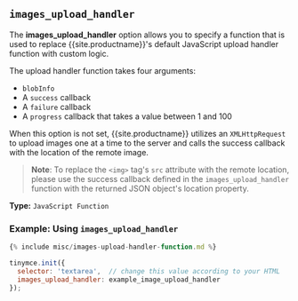 ## `images_upload_handler`

The **images_upload_handler** option allows you to specify a function that is used to replace {{site.productname}}'s default JavaScript upload handler function with custom logic.

The upload handler function takes four arguments:

* `blobInfo`
* A `success` callback
* A `failure` callback
* A `progress` callback that takes a value between 1 and 100

When this option is not set, {{site.productname}} utilizes an `XMLHttpRequest` to upload images one at a time to the server and calls the success callback with the location of the remote image.

> **Note**: To replace the `<img>` tag's `src` attribute with the remote location, please use the success callback defined in the `images_upload_handler` function with the returned JSON object's location property.

**Type:** `JavaScript Function`

### Example: Using `images_upload_handler`

```js
{% include misc/images-upload-handler-function.md %}

tinymce.init({
  selector: 'textarea',  // change this value according to your HTML
  images_upload_handler: example_image_upload_handler
});
```
